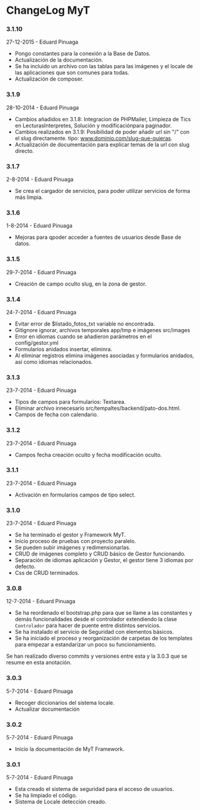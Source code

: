ChangeLog MyT
============

### 3.1.10
27-12-2015 - Eduard Pinuaga

- Pongo constantes para la conexión a la Base de Datos.
- Actualización de la documentación.
- Se ha incluido un archivo con las tablas para las imágenes y el locale de las aplicaciones que son comunes para todas.
- Actualización de composer.


### 3.1.9
28-10-2014 - Eduard Pinuaga

- Cambios añadidos en 3.1.8: Integracion de PHPMailer, Limpieza de Tics en LecturasInterpretes, Solución y modificaciónpara paginador.
- Cambios realizados en 3.1.9: Posibilidad de poder añadir url sin "/" con el slug directamente. tipo: www.dominio.com/slug-que-quieras.
- Actualización de documentación para explicar temas de la url con slug directo.

### 3.1.7
2-8-2014 - Eduard Pinuaga

- Se crea el cargador de servicios, para poder utilizar servicios de forma más limpia.


### 3.1.6
1-8-2014 - Eduard Pinuaga

- Mejoras para qpoder acceder a fuentes de usuarios desde Base de datos. 


### 3.1.5
29-7-2014 - Eduard Pinuaga

- Creación de campo oculto slug, en la zona de gestor. 


### 3.1.4
24-7-2014 - Eduard Pinuaga

- Evitar error de $listado_fotos_txt variable no encontrada.
- Gitignore ignorar, archivos temporales app/tmp e imágenes src/images
- Error en idiomas cuando se añadieron parámetros en el config/gestor.yml
- Formularios anidados insertar, eliminra.
- Al eliminar registros elimina imágenes asociadas y formularios anidados, así como idiomas relacionados.



### 3.1.3
23-7-2014 - Eduard Pinuaga

- Tipos de campos para formularios: Textarea.
- Eliminar archivo innecesario src/tempaltes/backend/pato-dos.html.
- Campos de fecha con calendario.


### 3.1.2
23-7-2014 - Eduard Pinuaga

- Campos fecha creación oculto y fecha modificación oculto.


### 3.1.1
23-7-2014 - Eduard Pinuaga

- Activación en formularios campos de tipo select.



### 3.1.0
23-7-2014 - Eduard Pinuaga

- Se ha terminado el gestor y Framework MyT.
- Inicio proceso de pruebas con proyecto paralelo.
- Se pueden subir imágenes y redimensionarlas.
- CRUD de imágenes completo y CRUD básico de Gestor funcionando.
- Separación de idiomas aplicación y Gestor, el gestor tiene 3 idiomas por defecto.
- Css de CRUD terminados.




### 3.0.8
12-7-2014 - Eduard Pinuaga

- Se ha reordenado el bootstrap.php para que se llame a las constantes y demás funcionalidades desde el controlador extendiendo la clase `Controlador` para hacer de puente entre distintos servicios.
- Se ha instalado el servicio de Seguridad con elementos básicos.
- Se ha iniciado el proceso y reorganización de carpetas de los templates para empezar a estandarizar un poco su funcionamiento.

Se han realizado diverso commits y versiones entre esta y la 3.0.3 que se resume en esta anotación.

### 3.0.3
5-7-2014 - Eduard Pinuaga

- Recoger diccionarios del sistema locale.
- Actualizar documentación


### 3.0.2
5-7-2014 - Eduard Pinuaga

- Inicio la documentación de MyT Framework.


### 3.0.1
5-7-2014 - Eduard Pinuaga

- Esta creado el sistema de seguridad para el acceso de usuarios.
- Se ha limpiado el código.
- Sistema de Locale detección creado.

